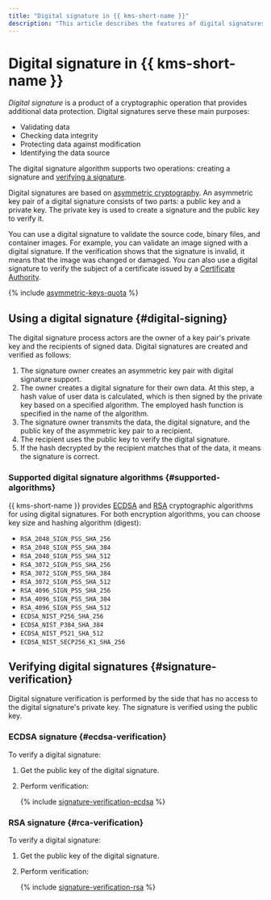 ```yaml
---
title: "Digital signature in {{ kms-short-name }}"
description: "This article describes the features of digital signatures in {{ kms-short-name }}."
---
```


# Digital signature in {{ kms-short-name }}

_Digital signature_ is a product of a cryptographic operation that provides additional data protection. Digital signatures serve these main purposes:

* Validating data
* Checking data integrity
* Protecting data against modification
* Identifying the data source

The digital signature algorithm supports two operations: creating a signature and [verifying a signature](#signature-verification).

Digital signatures are based on [asymmetric cryptography](asymmetric-encryption.md). An asymmetric key pair of a digital signature consists of two parts: a public key and a private key. The private key is used to create a signature and the public key to verify it.

You can use a digital signature to validate the source code, binary files, and container images. For example, you can validate an image signed with a digital signature. If the verification shows that the signature is invalid, it means that the image was changed or damaged. You can also use a digital signature to verify the subject of a certificate issued by a [Certificate Authority](https://en.wikipedia.org/wiki/Certificate_authority).

{% include [asymmetric-keys-quota](../../_includes/kms/asymmetric-keys-quota.md) %}

## Using a digital signature {#digital-signing}

The digital signature process actors are the owner of a key pair's private key and the recipients of signed data. Digital signatures are created and verified as follows:

1. The signature owner creates an asymmetric key pair with digital signature support.
1. The owner creates a digital signature for their own data. At this step, a hash value of user data is calculated, which is then signed by the private key based on a specified algorithm. The employed hash function is specified in the name of the algorithm.
1. The signature owner transmits the data, the digital signature, and the public key of the asymmetric key pair to a recipient.
1. The recipient uses the public key to verify the digital signature.
1. If the hash decrypted by the recipient matches that of the data, it means the signature is correct.

### Supported digital signature algorithms {#supported-algorithms}

{{ kms-short-name }} provides [ECDSA](https://en.wikipedia.org/wiki/Elliptic_Curve_Digital_Signature_Algorithm) and [RSA](https://en.wikipedia.org/wiki/RSA_(cryptosystem)) cryptographic algorithms for using digital signatures. For both encryption algorithms, you can choose key size and hashing algorithm (digest):

* `RSA_2048_SIGN_PSS_SHA_256`
* `RSA_2048_SIGN_PSS_SHA_384`
* `RSA_2048_SIGN_PSS_SHA_512`
* `RSA_3072_SIGN_PSS_SHA_256`
* `RSA_3072_SIGN_PSS_SHA_384`
* `RSA_3072_SIGN_PSS_SHA_512`
* `RSA_4096_SIGN_PSS_SHA_256`
* `RSA_4096_SIGN_PSS_SHA_384`
* `RSA_4096_SIGN_PSS_SHA_512`
* `ECDSA_NIST_P256_SHA_256`
* `ECDSA_NIST_P384_SHA_384`
* `ECDSA_NIST_P521_SHA_512`
* `ECDSA_NIST_SECP256_K1_SHA_256`

## Verifying digital signatures {#signature-verification}

Digital signature verification is performed by the side that has no access to the digital signature's private key. The signature is verified using the public key.

### ECDSA signature {#ecdsa-verification}

To verify a digital signature:

1. Get the public key of the digital signature.

1. Perform verification:

    {% include [signature-verification-ecdsa](../../_includes/kms/signature-verification-ecdsa.md) %}

### RSA signature {#rca-verification}

To verify a digital signature:

1. Get the public key of the digital signature.

1. Perform verification:

    {% include [signature-verification-rsa](../../_includes/kms/signature-verification-rsa.md) %}
